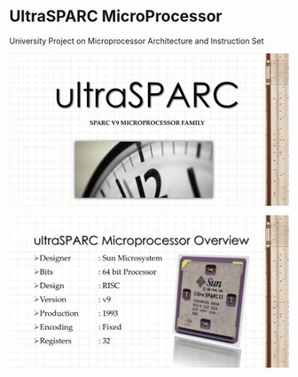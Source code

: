 # UltraSPARC MicroProcessor

University Project on Microprocessor Architecture and Instruction Set

![Project Title](images/project-title-slide.png "Project Title")

![Processor Information](images/processor-intro-slide.png "Processor Information")
